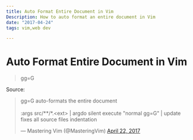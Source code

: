 ```yaml
--- 
title: Auto Format Entire Document in Vim
Description: How to auto format an entire document in Vim
date: "2017-04-24"
tags: vim,web dev

--- 
```


# Auto Format Entire Document in Vim

> gg=G

Source:

<blockquote class="twitter-tweet" data-lang="en"><p lang="en" dir="ltr">gg=G auto-formats the entire document<br><br>:args src/**/*.&lt;ext&gt; | argdo silent execute &quot;normal gg=G&quot; | update fixes all source files indentation</p>&mdash; Mastering Vim (@MasteringVim) <a href="https://twitter.com/MasteringVim/status/855714099073777664">April 22, 2017</a></blockquote>
<script async src="//platform.twitter.com/widgets.js" charset="utf-8"></script>

